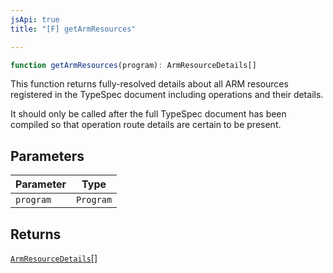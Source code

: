 ```yaml
---
jsApi: true
title: "[F] getArmResources"

---
```

```ts
function getArmResources(program): ArmResourceDetails[]
```

This function returns fully-resolved details about all ARM resources
 registered in the TypeSpec document including operations and their details.

 It should only be called after the full TypeSpec document has been compiled
 so that operation route details are certain to be present.

## Parameters

| Parameter | Type |
| ------ | ------ |
| `program` | `Program` |

## Returns

[`ArmResourceDetails`](../interfaces/ArmResourceDetails.md)[]
